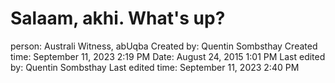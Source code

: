 # Salaam, akhi. What's up?

person: Australi Witness, abUqba
Created by: Quentin Sombsthay
Created time: September 11, 2023 2:19 PM
Date: August 24, 2015 1:01 PM
Last edited by: Quentin Sombsthay
Last edited time: September 11, 2023 2:40 PM